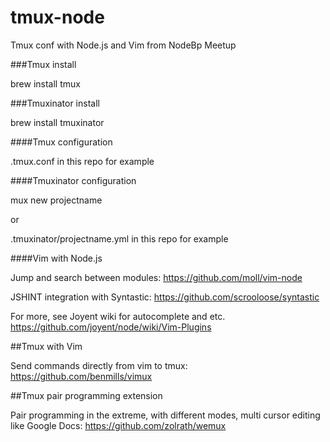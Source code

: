 tmux-node
=========

Tmux conf with Node.js and Vim from NodeBp Meetup

###Tmux install

brew install tmux

###Tmuxinator install

brew install tmuxinator

####Tmux configuration

.tmux.conf in this repo for example

####Tmuxinator configuration

mux new projectname 

or

.tmuxinator/projectname.yml in this repo for example

####Vim with Node.js

Jump and search between modules:
https://github.com/moll/vim-node

JSHINT integration with Syntastic:
https://github.com/scrooloose/syntastic

For more, see Joyent wiki for autocomplete and etc.
https://github.com/joyent/node/wiki/Vim-Plugins

##Tmux with Vim

Send commands directly from vim to tmux:
https://github.com/benmills/vimux

##Tmux pair programming extension

Pair programming in the extreme, with different modes, 
multi cursor editing like Google Docs:
https://github.com/zolrath/wemux

